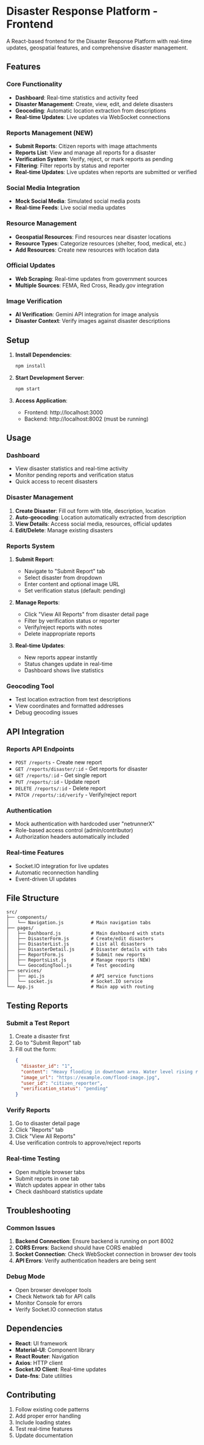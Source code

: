 # Disaster Response Platform - Frontend

A React-based frontend for the Disaster Response Platform with real-time updates, geospatial features, and comprehensive disaster management.

## Features

### Core Functionality
- **Dashboard**: Real-time statistics and activity feed
- **Disaster Management**: Create, view, edit, and delete disasters
- **Geocoding**: Automatic location extraction from descriptions
- **Real-time Updates**: Live updates via WebSocket connections

### Reports Management (NEW)
- **Submit Reports**: Citizen reports with image attachments
- **Reports List**: View and manage all reports for a disaster
- **Verification System**: Verify, reject, or mark reports as pending
- **Filtering**: Filter reports by status and reporter
- **Real-time Updates**: Live updates when reports are submitted or verified

### Social Media Integration
- **Mock Social Media**: Simulated social media posts
- **Real-time Feeds**: Live social media updates

### Resource Management
- **Geospatial Resources**: Find resources near disaster locations
- **Resource Types**: Categorize resources (shelter, food, medical, etc.)
- **Add Resources**: Create new resources with location data

### Official Updates
- **Web Scraping**: Real-time updates from government sources
- **Multiple Sources**: FEMA, Red Cross, Ready.gov integration

### Image Verification
- **AI Verification**: Gemini API integration for image analysis
- **Disaster Context**: Verify images against disaster descriptions

## Setup

1. **Install Dependencies**:
   ```bash
   npm install
   ```

2. **Start Development Server**:
   ```bash
   npm start
   ```

3. **Access Application**:
   - Frontend: http://localhost:3000
   - Backend: http://localhost:8002 (must be running)

## Usage

### Dashboard
- View disaster statistics and real-time activity
- Monitor pending reports and verification status
- Quick access to recent disasters

### Disaster Management
1. **Create Disaster**: Fill out form with title, description, location
2. **Auto-geocoding**: Location automatically extracted from description
3. **View Details**: Access social media, resources, official updates
4. **Edit/Delete**: Manage existing disasters

### Reports System
1. **Submit Report**: 
   - Navigate to "Submit Report" tab
   - Select disaster from dropdown
   - Enter content and optional image URL
   - Set verification status (default: pending)

2. **Manage Reports**:
   - Click "View All Reports" from disaster detail page
   - Filter by verification status or reporter
   - Verify/reject reports with notes
   - Delete inappropriate reports

3. **Real-time Updates**:
   - New reports appear instantly
   - Status changes update in real-time
   - Dashboard shows live statistics

### Geocoding Tool
- Test location extraction from text descriptions
- View coordinates and formatted addresses
- Debug geocoding issues

## API Integration

### Reports API Endpoints
- `POST /reports` - Create new report
- `GET /reports/disaster/:id` - Get reports for disaster
- `GET /reports/:id` - Get single report
- `PUT /reports/:id` - Update report
- `DELETE /reports/:id` - Delete report
- `PATCH /reports/:id/verify` - Verify/reject report

### Authentication
- Mock authentication with hardcoded user "netrunnerX"
- Role-based access control (admin/contributor)
- Authorization headers automatically included

### Real-time Features
- Socket.IO integration for live updates
- Automatic reconnection handling
- Event-driven UI updates

## File Structure

```
src/
├── components/
│   └── Navigation.js          # Main navigation tabs
├── pages/
│   ├── Dashboard.js           # Main dashboard with stats
│   ├── DisasterForm.js        # Create/edit disasters
│   ├── DisasterList.js        # List all disasters
│   ├── DisasterDetail.js      # Disaster details with tabs
│   ├── ReportForm.js          # Submit new reports
│   ├── ReportsList.js         # Manage reports (NEW)
│   └── GeocodingTool.js       # Test geocoding
├── services/
│   ├── api.js                 # API service functions
│   └── socket.js              # Socket.IO service
└── App.js                     # Main app with routing
```

## Testing Reports

### Submit a Test Report
1. Create a disaster first
2. Go to "Submit Report" tab
3. Fill out the form:
   ```json
   {
     "disaster_id": "1",
     "content": "Heavy flooding in downtown area. Water level rising rapidly.",
     "image_url": "https://example.com/flood-image.jpg",
     "user_id": "citizen_reporter",
     "verification_status": "pending"
   }
   ```

### Verify Reports
1. Go to disaster detail page
2. Click "Reports" tab
3. Click "View All Reports"
4. Use verification controls to approve/reject reports

### Real-time Testing
- Open multiple browser tabs
- Submit reports in one tab
- Watch updates appear in other tabs
- Check dashboard statistics update

## Troubleshooting

### Common Issues
1. **Backend Connection**: Ensure backend is running on port 8002
2. **CORS Errors**: Backend should have CORS enabled
3. **Socket Connection**: Check WebSocket connection in browser dev tools
4. **API Errors**: Verify authentication headers are being sent

### Debug Mode
- Open browser developer tools
- Check Network tab for API calls
- Monitor Console for errors
- Verify Socket.IO connection status

## Dependencies

- **React**: UI framework
- **Material-UI**: Component library
- **React Router**: Navigation
- **Axios**: HTTP client
- **Socket.IO Client**: Real-time updates
- **Date-fns**: Date utilities

## Contributing

1. Follow existing code patterns
2. Add proper error handling
3. Include loading states
4. Test real-time features
5. Update documentation
